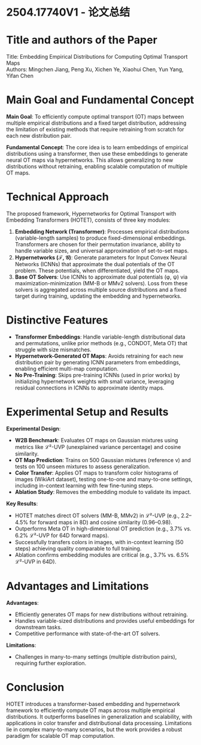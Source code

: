 # 2504.17740V1 - 论文总结



# Title and authors of the Paper  
Title: Embedding Empirical Distributions for Computing Optimal Transport Maps  
Authors: Mingchen Jiang, Peng Xu, Xichen Ye, Xiaohui Chen, Yun Yang, Yifan Chen  

# Main Goal and Fundamental Concept  
**Main Goal**: To efficiently compute optimal transport (OT) maps between multiple empirical distributions and a fixed target distribution, addressing the limitation of existing methods that require retraining from scratch for each new distribution pair.  

**Fundamental Concept**: The core idea is to learn embeddings of empirical distributions using a transformer, then use these embeddings to generate neural OT maps via hypernetworks. This allows generalizing to new distributions without retraining, enabling scalable computation of multiple OT maps.  

# Technical Approach  
The proposed framework, Hypernetworks for Optimal Transport with Embedding Transformers (HOTET), consists of three key modules:  
1. **Embedding Network (Transformer)**: Processes empirical distributions (variable-length samples) to produce fixed-dimensional embeddings. Transformers are chosen for their permutation invariance, ability to handle variable sizes, and universal approximation of set-to-set maps.  
2. **Hypernetworks (ℱ, 𝒢)**: Generate parameters for Input Convex Neural Networks (ICNNs) that approximate the dual potentials of the OT problem. These potentials, when differentiated, yield the OT maps.  
3. **Base OT Solvers**: Use ICNNs to approximate dual potentials (φ, ψ) via maximization-minimization (MM-B or MMv2 solvers). Loss from these solvers is aggregated across multiple source distributions and a fixed target during training, updating the embedding and hypernetworks.  

# Distinctive Features  
- **Transformer Embeddings**: Handle variable-length distributional data and permutations, unlike prior methods (e.g., CONDOT, Meta OT) that struggle with size mismatches.  
- **Hypernetwork-Generated OT Maps**: Avoids retraining for each new distribution pair by generating ICNN parameters from embeddings, enabling efficient multi-map computation.  
- **No Pre-Training**: Skips pre-training ICNNs (used in prior works) by initializing hypernetwork weights with small variance, leveraging residual connections in ICNNs to approximate identity maps.  

# Experimental Setup and Results  
**Experimental Design**:  
- **W2B Benchmark**: Evaluates OT maps on Gaussian mixtures using metrics like ℒ²-UVP (unexplained variance percentage) and cosine similarity.  
- **OT Map Prediction**: Trains on 500 Gaussian mixtures (reference ν) and tests on 100 unseen mixtures to assess generalization.  
- **Color Transfer**: Applies OT maps to transform color histograms of images (WikiArt dataset), testing one-to-one and many-to-one settings, including in-context learning with few fine-tuning steps.  
- **Ablation Study**: Removes the embedding module to validate its impact.  

**Key Results**:  
- HOTET matches direct OT solvers (MM-B, MMv2) in ℒ²-UVP (e.g., 2.2–4.5% for forward maps in 8D) and cosine similarity (0.96–0.98).  
- Outperforms Meta OT in high-dimensional OT prediction (e.g., 3.7% vs. 6.2% ℒ²-UVP for 64D forward maps).  
- Successfully transfers colors in images, with in-context learning (50 steps) achieving quality comparable to full training.  
- Ablation confirms embedding modules are critical (e.g., 3.7% vs. 6.5% ℒ²-UVP in 64D).  

# Advantages and Limitations  
**Advantages**:  
- Efficiently generates OT maps for new distributions without retraining.  
- Handles variable-sized distributions and provides useful embeddings for downstream tasks.  
- Competitive performance with state-of-the-art OT solvers.  

**Limitations**:  
- Challenges in many-to-many settings (multiple distribution pairs), requiring further exploration.  

# Conclusion  
HOTET introduces a transformer-based embedding and hypernetwork framework to efficiently compute OT maps across multiple empirical distributions. It outperforms baselines in generalization and scalability, with applications in color transfer and distributional data processing. Limitations lie in complex many-to-many scenarios, but the work provides a robust paradigm for scalable OT map computation.